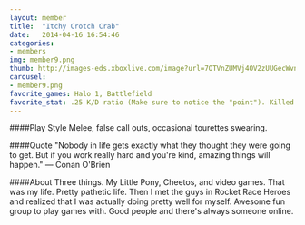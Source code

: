 ```yaml
---
layout: member
title:  "Itchy Crotch Crab"
date:   2014-04-16 16:54:46
categories:
- members
img: member9.png
thumb: http://images-eds.xboxlive.com/image?url=7OTVnZUMVj4OV2zUUGecWvn3U00nQQLfK7_kwpANoghjcxZ.sjgqHGg24XUZ.G7mE7w3_5W_cOF9quueaW5Ej12MEpspqhNw8z7.RtiY4WclC02uI7oSgA82BeGUuUdR4udtH0D2w3ZWcz8g65QN8sB5RIJjAHmS1xAV3botYpo-&format=png&h=640&w=640
carousel:
- member9.png
favorite_games: Halo 1, Battlefield
favorite_stat: .25 K/D ratio (Make sure to notice the "point"). Killed Furry Chief once or twice. Once ran over a guy.
---
```

####Play Style
Melee, false call outs, occasional tourettes swearing.

####Quote
"Nobody in life gets exactly what they thought they were going to get. But if you work really hard and you're kind, amazing things will happen." &mdash; Conan O'Brien 

####About
Three things. My Little Pony, Cheetos, and video games. That was my life. Pretty pathetic life. Then I met the guys in Rocket Race Heroes and realized that I was actually doing pretty well for myself. Awesome fun group to play games with. Good people and there's always someone online.
